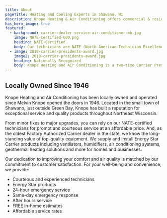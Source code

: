 ```yaml
---
title: About
pageTitle: Heating and Cooling Experts in Shawano, WI
description: Knope Heating & Air Conditioning offers commercial & residential HVAC, geothermal heating, cooling, ventilation & Carrier equipment in Shawano, Wisconsin.
has_hero_image: true
featured:
  - background: carrier-dealer-service-air-conditioner-mb.jpg
    image: NATE-Certified-600.png
    heading: NATE-Certified
    body: Our technicians are NATE (North American Technician Excellence) certified. As the leading program for heating, ventilation, air-conditioning, and refrigeration, NATE is the only test supported by the entire industry and confirms technicians have real working knowledge of these specific systems.
  - image: 2019-carrier-presidents-award.jpg
    image2: 2018-carrier-presidents-award.jpg
    heading: Nationally Recognized
    body: Knope Heating and Air Conditioning is a two-time Carrier President’s Award recipient. Each year, Carrier honors HVAC companies that demonstrate the ability to go far beyond the status quo—even in the face of challenges and change— plus, year-over-year growth and continual emphasis on customer satisfaction.
---
```


<h2 class="no-margin">Locally Owned Since 1946</h2>

<div class="underline"></div>

Knope Heating and Air Conditioning has been locally owned and operated since Melvin Knope opened the doors in 1946. Located in the small town of Shawano, just outside Green Bay, Knope has built a reputation for exceptional service and quality products throughout Northeast Wisconsin.

From minor fixes to major upgrades, you can rely on our NATE-certified technicians for prompt and courteous service at an affordable price. And, as the oldest Factory Authorized Carrier dealer in the state, we know the long-standing value of top-quality equipment. We supply and install Energy Star Carrier products including ventilators, humidifiers, air conditioning systems, geothermal heating solutions and more for homes and businesses.

Our dedication to improving your comfort and air quality is matched by our commitment to customer satisfaction. For your well-being and convenience, we provide:

- Courteous and experienced technicians
- Energy Star products
- 24-hour emergency service
- Same-day emergency response
- After hours service
- FREE in-home estimates
- Affordable service rates
